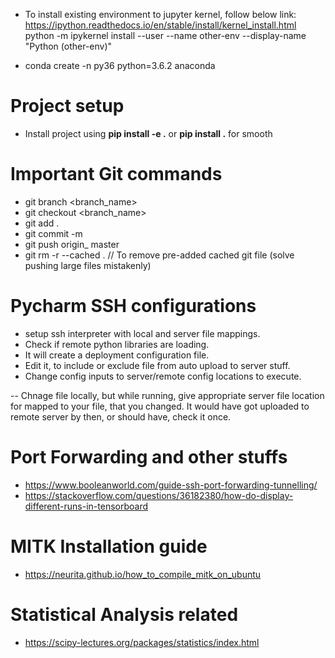 

- To install existing environment to jupyter kernel, follow below link:
https://ipython.readthedocs.io/en/stable/install/kernel_install.html
 python -m ipykernel install --user --name other-env --display-name "Python (other-env)"

- conda create -n py36 python=3.6.2 anaconda

# Project setup
- Install project using **pip install -e .** or **pip install .** for smooth

# Important Git commands

- git branch <branch_name>
- git checkout <branch_name>
- git add .
- git commit -m <coments>
- git push origin_ master
- git rm -r --cached .
// To remove pre-added cached git file (solve pushing large files mistakenly)


# Pycharm SSH configurations

- setup ssh interpreter with local and server file mappings.
- Check if remote python libraries are loading. 
- It will create a deployment configuration file.
- Edit it, to include or exclude file from auto upload to server stuff.
- Change config inputs to server/remote config locations to execute.

-- Chnage file locally, but while running, give appropriate server file location for 
   mapped to your file, that you changed. It would have got uploaded to remote server by then,
   or should have, check it once.
   
# Port Forwarding and other stuffs
- https://www.booleanworld.com/guide-ssh-port-forwarding-tunnelling/
- https://stackoverflow.com/questions/36182380/how-do-display-different-runs-in-tensorboard

# MITK Installation guide
- https://neurita.github.io/how_to_compile_mitk_on_ubuntu

# Statistical Analysis related
- https://scipy-lectures.org/packages/statistics/index.html
